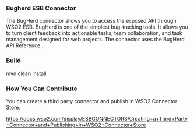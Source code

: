 ### Bugherd ESB Connector

The BugHerd connector allows you to access the exposed API through WSO2 ESB.
BugHerd is one of the simplest bug-tracking tools. It allows you to turn client feedback into actionable tasks,
team collaboration, and task management designed for web projects. The connector uses the BugHerd API Reference .

### Build

mvn clean install

### How You Can Contribute
You can create a third party connector and publish in WSO2 Connector Store.

https://docs.wso2.com/display/ESBCONNECTORS/Creating+a+Third+Party+Connector+and+Publishing+in+WSO2+Connector+Store
